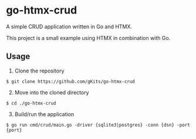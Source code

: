 # go-htmx-crud
A simple CRUD application written in Go and HTMX.

This project is a small example using HTMX in combination with Go. 

## Usage

1. Clone the repository
```shell
$ git clone https://github.com/gKits/go-htmx-crud
```

2. Move into the cloned directory
```shell
$ cd ./go-htmx-crud
```

3. Build/run the application
```shell
$ go run cmd/crud/main.go -driver {sqlite3|postgres} -conn {dsn} -port {port}
```
